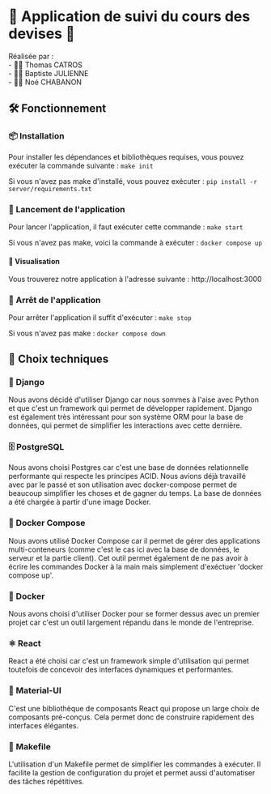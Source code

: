 # 💱 Application de suivi du cours des devises 💸
Réalisée par :  
    - 👨‍💻 Thomas CATROS  
    - 👨‍💻 Baptiste JULIENNE  
    - 👨‍💻 Noé CHABANON  

## 🛠️ Fonctionnement
### 📦 Installation
Pour installer les dépendances et bibliothèques requises, vous pouvez exécuter la commande suivante :
    `make init`

Si vous n'avez pas make d'installé, vous pouvez exécuter :
    `pip install -r server/requirements.txt`


### 🚀 Lancement de l'application 
Pour lancer l'application, il faut exécuter cette commande :
    `make start`

Si vous n'avez pas make, voici la commande à exécuter :
    `docker compose up`  


#### 👀 Visualisation
Vous trouverez notre application à l'adresse suivante :
    http://localhost:3000


### 🛑 Arrêt de l'application
Pour arrêter l'application il suffit d'exécuter :
    `make stop`

Si vous n'avez pas make :
    `docker compose down`


## 🧠 Choix techniques
### 🐍 Django
Nous avons décidé d'utiliser Django car nous sommes à l'aise avec Python et que c'est un framework qui permet de développer rapidement. 
Django est également très intéressant pour son système ORM pour la base de données, qui permet de simplifier les interactions avec cette dernière.


### 🗄️ PostgreSQL
Nous avons choisi Postgres car c'est une base de données relationnelle performante qui respecte les principes ACID. Nous avions déjà travaillé avec par le passé et son utilisation avec docker-compose permet de beaucoup simplifier les choses et de gagner du temps. La base de données a été chargée à partir d'une image Docker.


### 🐳 Docker Compose
Nous avons utilisé Docker Compose car il permet de gérer des applications multi-conteneurs (comme c'est le cas ici avec la base de données, le serveur et la partie client). Cet outil permet également de ne pas avoir à écrire les commandes Docker à la main mais simplement d'exéctuer 'docker compose up'.


### 🐳 Docker
Nous avons choisi d'utiliser Docker pour se former dessus avec un premier projet car c'est un outil largement répandu dans le monde de l'entreprise.


### ⚛️ React
React a été choisi car c'est un framework simple d'utilisation qui permet toutefois de concevoir des interfaces dynamiques et performantes.


### 🎨 Material-UI
C'est une bibliothèque de composants React qui propose un large choix de composants pré-conçus. Cela permet donc de construire rapidement des interfaces élégantes.


### 📝 Makefile
L'utilisation d'un Makefile permet de simplifier les commandes à exécuter. Il facilite la gestion de configuration du projet et permet aussi d'automatiser des tâches répétitives.